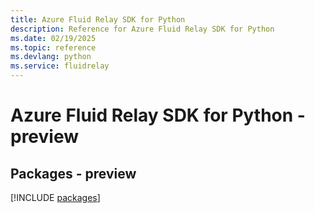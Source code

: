 ```yaml
---
title: Azure Fluid Relay SDK for Python
description: Reference for Azure Fluid Relay SDK for Python
ms.date: 02/19/2025
ms.topic: reference
ms.devlang: python
ms.service: fluidrelay
---
```

# Azure Fluid Relay SDK for Python - preview
## Packages - preview
[!INCLUDE [packages](fluid-relay-index.md)]